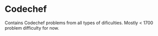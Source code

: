 # Codechef
Contains Codechef problems from all types of dificulties. Mostly < 1700 problem difficulty for now.
